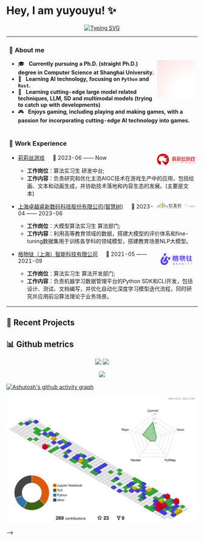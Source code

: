 
# Hey, I am yuyouyu! ✨
<div align="center">
  <a href="https://github.com/yuyouyu32">
    <img src="https://readme-typing-svg.demolab.com/?lines=loss.backward()🧠;optimizer.step()💡&weight=900&center=true&size=32&color=0013F7&font=Times+New+Roman&height=60" alt="Typing SVG" />
  </a>
</div>

<table>
<tr><td>

### 💬 About me

<img align="right" width="100" src="./imgs/avatar.jpg" />

  - 🎓 &nbsp; **Currently pursuing a Ph.D. (straight Ph.D.) degree in Computer Science at Shanghai University.**
  - 🤔 &nbsp; **Learning AI technology, focusing on `Python` and `Rust`.**
  - 🌱 &nbsp; **Learning cutting-edge large model related techniques, LLM, SD and multimodal models (trying to catch up with developments)**
  - 🎮 &nbsp; **Enjoys gaming, including playing and making games, with a passion for incorporating cutting-edge AI technology into games.**
  
</td></tr>

<tr><td>
  
### 🏢 Work Experience

<img align="right" width="100" src="./imgs/lilith-logo_cn@3x.png" />

- [莉莉丝游戏](https://www.lilith.com/cn) &emsp; 📌 2023-06 —— Now
  
  - **工作岗位**：算法实习生 研发中台;
  - **工作内容**：负责研究和优化主流AIGC技术在游戏生产中的应用，包括绘画、文本和动画生成，并协助技术落地和内容生态的发展。(主要是文本)

<img align="right" width="100" src="./imgs/zhihuishu-logo.png" />

- [上海卓越睿新数码科技股份有限公司(智慧树)](https://www.zhihuishu.com/) &emsp; 📌 2023-04 —— 2023-06

  - **工作岗位**：大模型算法实习生 算法部门;
  - **工作内容**：利用高等教育领域的数据，搭建大模型的评价体系和fine-tuning数据集用于训练各学科的领域模型，搭建教育场景NLP大模型。

<img align="right" width="100" src="./imgs/gravity-logo.webp" />

- [格物钛（上海）智能科技有限公司](https://www.graviti.cn/about) &emsp; 📌 2021-05 —— 2021-09

  - **工作岗位**：算法实习生 算法开发部门;
  - **工作内容**：负责机器学习数据管理平台的Python SDK和CLI开发，包括设计、测试、文档编写，并优化自动化深度学习模型迭代流程，同时研究并应用前沿算法理论于业务场景。

</td></tr>

</table>

## 📅 Recent Projects


## 📊 Github metrics
</div>
<div align="center">
<img height="137px" src="https://github-readme-stats-git-masterrstaa-rickstaa.vercel.app/api?username=yuyouyu32&hide_title=true&hide_border=true&show_icons=true&include_all_commits=true&line_height=21text_color=000&icon_color=000&bg_color=0,ea6161,ffc64d,fffc4d,52fa5a&theme=graywhite" />
<img height="137px" src="https://github-readme-stats-git-masterrstaa-rickstaa.vercel.app/api/top-langs/?username=yuyouyu32&hide_title=true&hide_border=true&layout=compact&langs_count=6&text_color=000&icon_color=fff&bg_color=0,52fa5a,4dfcff,c64dff&theme=graywhite" /><br>

<img src="https://github-profile-trophy.vercel.app/?username=yuyouyu32&theme=gruvbox&row=1&column=7&no-frame=true&no-bg=true" /><br/>

</div>

[![Ashutosh's github activity graph](https://github-readme-activity-graph.vercel.app/graph?username=yuyouyu32&theme=github-compact)](https://github.com/yuyouyu32)

![](./profile-3d-contrib/profile-gitblock.svg)


<!-- Here are some ideas to get you started:

- 🔭 I’m currently working on ...
- 🌱 I’m currently learning ...
- 👯 I’m looking to collaborate on ...
- 🤔 I’m looking for help with ...
- 💬 Ask me about ...
- 📫 How to reach me: ...
- 😄 Pronouns: ...
- ⚡ Fun fact: ...
--> -->
